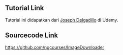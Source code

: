 ## Tutorial Link

Tutorial ini didapatkan dari [Joseph Delgadillo](https://www.udemy.com/share/102wD62@FEdKfUtgWlQPc0JKC3pxfj1H/) di Udemy. 

## Sourcecode Link

https://github.com/ngcourses/ImageDownloader